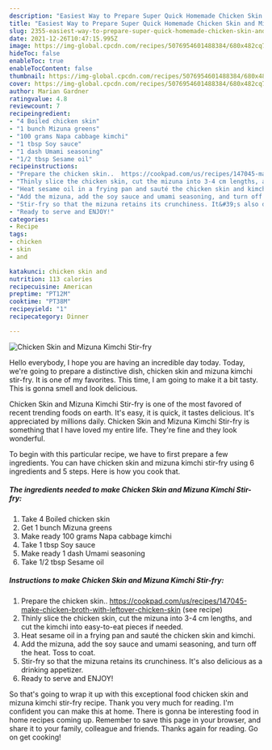 ```yaml
---
description: "Easiest Way to Prepare Super Quick Homemade Chicken Skin and Mizuna Kimchi Stir-fry"
title: "Easiest Way to Prepare Super Quick Homemade Chicken Skin and Mizuna Kimchi Stir-fry"
slug: 2355-easiest-way-to-prepare-super-quick-homemade-chicken-skin-and-mizuna-kimchi-stir-fry
date: 2021-12-26T10:47:15.995Z
image: https://img-global.cpcdn.com/recipes/5076954601488384/680x482cq70/chicken-skin-and-mizuna-kimchi-stir-fry-recipe-main-photo.jpg
hideToc: false
enableToc: true
enableTocContent: false
thumbnail: https://img-global.cpcdn.com/recipes/5076954601488384/680x482cq70/chicken-skin-and-mizuna-kimchi-stir-fry-recipe-main-photo.jpg
cover: https://img-global.cpcdn.com/recipes/5076954601488384/680x482cq70/chicken-skin-and-mizuna-kimchi-stir-fry-recipe-main-photo.jpg
author: Marian Gardner
ratingvalue: 4.8
reviewcount: 7
recipeingredient:
- "4 Boiled chicken skin"
- "1 bunch Mizuna greens"
- "100 grams Napa cabbage kimchi"
- "1 tbsp Soy sauce"
- "1 dash Umami seasoning"
- "1/2 tbsp Sesame oil"
recipeinstructions:
- "Prepare the chicken skin..  https://cookpad.com/us/recipes/147045-make-chicken-broth-with-leftover-chicken-skin           (see recipe)"
- "Thinly slice the chicken skin, cut the mizuna into 3-4 cm lengths, and cut the kimchi into easy-to-eat pieces if needed."
- "Heat sesame oil in a frying pan and sauté the chicken skin and kimchi."
- "Add the mizuna, add the soy sauce and umami seasoning, and turn off the heat. Toss to coat."
- "Stir-fry so that the mizuna retains its crunchiness. It&#39;s also delicious as a drinking appetizer."
- "Ready to serve and ENJOY!"
categories:
- Recipe
tags:
- chicken
- skin
- and

katakunci: chicken skin and 
nutrition: 113 calories
recipecuisine: American
preptime: "PT12M"
cooktime: "PT38M"
recipeyield: "1"
recipecategory: Dinner

---
```



![Chicken Skin and Mizuna Kimchi Stir-fry](https://img-global.cpcdn.com/recipes/5076954601488384/680x482cq70/chicken-skin-and-mizuna-kimchi-stir-fry-recipe-main-photo.jpg)

Hello everybody, I hope you are having an incredible day today. Today, we're going to prepare a distinctive dish, chicken skin and mizuna kimchi stir-fry. It is one of my favorites. This time, I am going to make it a bit tasty. This is gonna smell and look delicious.



Chicken Skin and Mizuna Kimchi Stir-fry is one of the most favored of recent trending foods on earth. It's easy, it is quick, it tastes delicious. It's appreciated by millions daily. Chicken Skin and Mizuna Kimchi Stir-fry is something that I have loved my entire life. They're fine and they look wonderful.


To begin with this particular recipe, we have to first prepare a few ingredients. You can have chicken skin and mizuna kimchi stir-fry using 6 ingredients and 5 steps. Here is how you cook that.

<!--inarticleads1-->

##### The ingredients needed to make Chicken Skin and Mizuna Kimchi Stir-fry:

1. Take 4 Boiled chicken skin
1. Get 1 bunch Mizuna greens
1. Make ready 100 grams Napa cabbage kimchi
1. Take 1 tbsp Soy sauce
1. Make ready 1 dash Umami seasoning
1. Take 1/2 tbsp Sesame oil




<!--inarticleads2-->

##### Instructions to make Chicken Skin and Mizuna Kimchi Stir-fry:

1. Prepare the chicken skin..  https://cookpad.com/us/recipes/147045-make-chicken-broth-with-leftover-chicken-skin           (see recipe)
1. Thinly slice the chicken skin, cut the mizuna into 3-4 cm lengths, and cut the kimchi into easy-to-eat pieces if needed.
1. Heat sesame oil in a frying pan and sauté the chicken skin and kimchi.
1. Add the mizuna, add the soy sauce and umami seasoning, and turn off the heat. Toss to coat.
1. Stir-fry so that the mizuna retains its crunchiness. It&#39;s also delicious as a drinking appetizer.
1. Ready to serve and ENJOY!



So that's going to wrap it up with this exceptional food chicken skin and mizuna kimchi stir-fry recipe. Thank you very much for reading. I'm confident you can make this at home. There is gonna be interesting food in home recipes coming up. Remember to save this page in your browser, and share it to your family, colleague and friends. Thanks again for reading. Go on get cooking!
